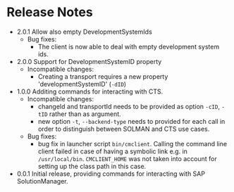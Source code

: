 # Release Notes
* 2.0.1 Allow also empty DevelopmentSystemIds
  * Bug fixes:
    * The client is now able to deal with empty development system ids.
* 2.0.0 Support for DevelopmentSystemID property
  * Incompatible changes:
    * Creating a transport requires a new property 'developmentSystemID' (`-dID`)
* 1.0.0 Additing commands for interacting with CTS.
  * Incompatible changes: 
    * changeId and transportId needs to be provided as option `-cID`, `-tID` rather than as argument.
    * new option `-t`, `--backend-type` needs to provided for each call in order to distinguish between SOLMAN and CTS use cases.
  * Bug fixes:
    * bug fix in launcher script `bin/cmclient`. Calling the command line client failed in case of having a symbolic link e.g.
      in `/usr/local/bin`. `CMCLIENT_HOME` was not taken into account for setting up the class path in this case.
* 0.0.1 Initial release, providing commands for interacting with SAP SolutionManager.
